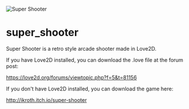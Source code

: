 ![Super Shooter](http://i.imgur.com/QFUr7RD.gif)

# super_shooter
Super Shooter is a retro style arcade shooter made in Love2D.

If you have Love2D installed, you can download the .love file at the forum post: 

https://love2d.org/forums/viewtopic.php?f=5&t=81156

If you don't have Love2D installed, you can download the game here: 

http://ikroth.itch.io/super-shooter
 
